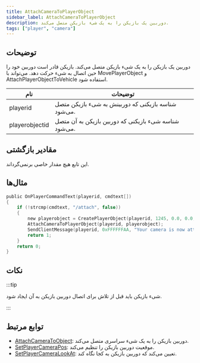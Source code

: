 ```yaml
---
title: AttachCameraToPlayerObject
sidebar_label: AttachCameraToPlayerObject
description: دوربین یک بازیکن را به یک شی‌ء بازیکن متصل می‌کند.
tags: ["player", "camera"]
---
```


## توضیحات

دوربین یک بازیکن را به یک شی‌ء بازیکن متصل می‌کند. بازیکن قادر است دوربین خود را حین اتصال به شی‌ء حرکت دهد. می‌تواند با MovePlayerObject و AttachPlayerObjectToVehicle استفاده شود.

| نام            | توضیحات                                                                           |
| -------------- | ------------------------------------------------------------------------------ |
| playerid       | شناسه بازیکنی که دوربینش به شی‌ء بازیکن متصل می‌شود.                             |
| playerobjectid | شناسه شی‌ء بازیکنی که دوربین بازیکن به آن متصل می‌شود.                          |

## مقادیر بازگشتی

این تابع هیچ مقدار خاصی برنمی‌گرداند.

## مثال‌ها

```c
public OnPlayerCommandText(playerid, cmdtext[])
{
    if (!strcmp(cmdtext, "/attach", false))
    {
        new playerobject = CreatePlayerObject(playerid, 1245, 0.0, 0.0, 3.0, 0.0, 0.0, 0.0);
        AttachCameraToPlayerObject(playerid, playerobject);
        SendClientMessage(playerid, 0xFFFFFFAA, "Your camera is now attached to an object.");
        return 1;
    }
    return 0;
}
```

## نکات

:::tip

شی‌ء بازیکن باید قبل از تلاش برای اتصال دوربین بازیکن به آن ایجاد شود.

:::

## توابع مرتبط

- [AttachCameraToObject](AttachCameraToObject): دوربین بازیکن را به یک شی‌ء سراسری متصل می‌کند.
- [SetPlayerCameraPos](SetPlayerCameraPos): موقعیت دوربین بازیکن را تنظیم می‌کند.
- [SetPlayerCameraLookAt](SetPlayerCameraLookAt): تعیین می‌کند که دوربین بازیکن به کجا نگاه کند.
